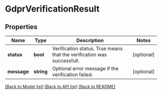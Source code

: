 # GdprVerificationResult

## Properties
Name | Type | Description | Notes
------------ | ------------- | ------------- | -------------
**status** | **bool** | Verification status. True means that the verification was successfull. | [optional] 
**message** | **string** | Optional error message if the verification failed. | [optional] 

[[Back to Model list]](../README.md#documentation-for-models) [[Back to API list]](../README.md#documentation-for-api-endpoints) [[Back to README]](../README.md)


